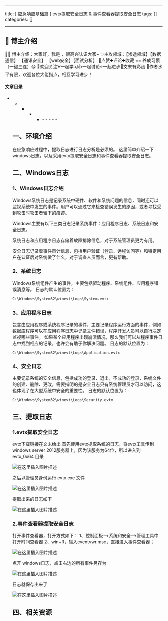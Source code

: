 
--- 
title:  [ 应急响应基础篇 ] evtx提取安全日志 & 事件查看器提取安全日志 
tags: []
categories: [] 

---
>  
 <h2>🍬 博主介绍</h2> 
 👨‍🎓 博主介绍：大家好，我是  ，很高兴认识大家~ ✨主攻领域：【渗透领域】【数据通信】 【通讯安全】 【web安全】【面试分析】 🎉点赞➕评论➕收藏 == 养成习惯（一键三连）😋 🎉欢迎关注💗一起学习👍一起讨论⭐️一起进步📝文末有彩蛋 🙏作者水平有限，欢迎各位大佬指点，相互学习进步！ 




#### 文章目录
- - - - <ul><li>- - - - - 


## 一、环境介绍

>  
 在应急响应过程中，提取日志进行日志分析是必须的。 这里简单介绍一下windows日志，以及采用evtx提取安全日志和事件查看器提取安全日志。 


## 二、Windows日志

### 1、Windows日志介绍

>  
 Windows系统日志是记录系统中硬件、软件和系统问题的信息，同时还可以监视系统中发生的事件。用户可以通过它来检查错误发生的原因，或者寻找受到攻击时攻击者留下的痕迹。 


>  
 Windows主要有以下三类日志记录系统事件：应用程序日志、系统日志和安全日志。 


>  
 系统日志和应用程序日志存储着故障排除信息，对于系统管理员更为有用。 


>  
 安全日志记录着事件审计信息，包括用户验证（登录、远程访问等）和特定用户在认证后对系统做了什么，对于调查人员而言，更有帮助。 


### 2、系统日志

>  
 Windows系统组件产生的事件，主要包括驱动程序、系统组件、应用程序错误消息等。 日志的默认位置为： 


```
C:\Windows\System32\winevt\Logs\System.evtx

```

### 3、应用程序日志

>  
 包含由应用程序或系统程序记录的事件，主要记录程序运行方面的事件，例如数据库程序可以在应用程序日志中记录文件错误，程序开发人员可以自行决定监视哪些事件。 如果某个应用程序出现崩溃情况，那么我们可以从程序事件日志中找到相应的记录，也许会有助于你解决问题。 日志的默认位置为： 


```
C:\Windows\System32\winevt\Logs\Application.evtx

```

### 4、安全日志

>  
 主要记录系统的安全信息，包括成功的登录、退出，不成功的登录，系统文件的创建、删除、更改，需要指明的是安全日志只有系统管理员才可以访问，这也体现了在大型系统中安全的重要性。 日志的默认位置为： 


```
C:\Windows\System32\winevt\Logs\Security.evtx

```

## 三、提取日志

### 1.evtx提取安全日志

>  
 evtx下载链接在文末给出 首先使用evtx提取系统的日志，将evtx工具传到windows server 2012服务器上，因为该服务为64位，所以进入到 evtx_0x64 目录 


<img src="https://img-blog.csdnimg.cn/56ea0777fffe4092b664ca76dd780db7.png" alt="在这里插入图片描述">

>  
 之后以管理员身份运行 evtx.exe 文件 


<img src="https://img-blog.csdnimg.cn/eb6a2147a7474a8cbafcd4a5dde16b4b.png" alt="在这里插入图片描述">

>  
 提取出来的日志如下 


<img src="https://img-blog.csdnimg.cn/69abebbf7a79405a9bfd25f27aca43f6.png" alt="在这里插入图片描述">

### 2.事件查看器提取安全日志

>  
 打开事件查看器，打开方式如下： 1、控制面板–&gt;系统和安全–&gt;管理工具中打开时间查看器 2、win+R，输入eventvwr.msc，直接进入事件查看器； 


<img src="https://img-blog.csdnimg.cn/e37393c9ab114b8f864251cb9a611bf8.png" alt="在这里插入图片描述">

>  
 点开 windows日志，点击右边的所有事件另存为 


<img src="https://img-blog.csdnimg.cn/e698a9e661d147df96d8f6a2057fbe95.png" alt="在这里插入图片描述">

>  
 日志就保存出来了 


<img src="https://img-blog.csdnimg.cn/ce0be5ee41dc4990bfe0536d72683fdb.png" alt="在这里插入图片描述">

## 四、相关资源



